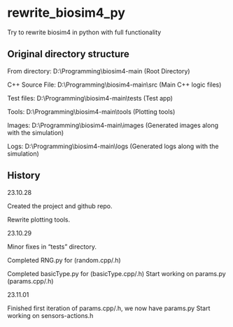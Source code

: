 # rewrite_biosim4_py
Try to rewrite biosim4 in python with full functionality

## Original directory structure

From directory: D:\Programming\biosim4-main (Root Directory)

C++ Source File: D:\Programming\biosim4-main\src (Main C++ logic files)

Test files: D:\Programming\biosim4-main\tests (Test app)

Tools: D:\Programming\biosim4-main\tools (Plotting tools)

Images: D:\Programming\biosim4-main\images (Generated images along with the simulation)

Logs: D:\Programming\biosim4-main\logs (Generated logs along with the simulation)

## History

23.10.28

Created the project and github repo.

Rewrite plotting tools.

23.10.29

Minor fixes in “tests” directory.

Completed RNG.py for (random.cpp/.h)

Completed basicType.py for (basicType.cpp/.h)
Start working on params.py (params.cpp/.h)

23.11.01

Finished first iteration of params.cpp/.h, we now have params.py
Start working on sensors-actions.h